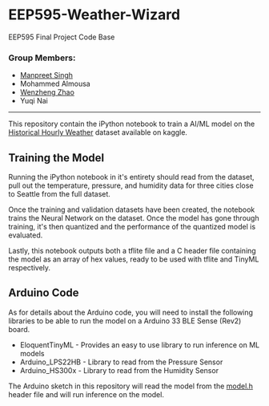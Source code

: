 # EEP595-Weather-Wizard
EEP595 Final Project Code Base

### Group Members:
* [Manpreet Singh](https://github.com/manpreet-singh)
* Mohammed Almousa
* [Wenzheng Zhao](https://github.com/Bobbed1999)
* Yuqi Nai

---

This repository contain the iPython notebook to train a AI/ML model on the [Historical Hourly Weather](https://www.kaggle.com/datasets/selfishgene/historical-hourly-weather-data) dataset available on kaggle. 

## Training the Model

Running the iPython notebook in it's entirety should read from the dataset, pull out the temperature, pressure, and humidity data for three cities close to Seattle from the full dataset.

Once the training and validation datasets have been created, the notebook trains the Neural Network on the dataset. Once the model has gone through training, it's then quantized and the performance of the quantized model is evaluated. 

Lastly, this notebook outputs both a tflite file and a C header file containing the model as an array of hex values, ready to be used with tflite and TinyML respectively.

## Arduino  Code

As for details about the Arduino code, you will need to install the following libraries to be able to run the model on a Arduino 33 BLE Sense (Rev2) board.
* EloquentTinyML - Provides an easy to use library to run inference on ML models
* Arduino_LPS22HB - Library to read from the Pressure Sensor
* Arduino_HS300x - Library to read from the Humidity Sensor 

The Arduino sketch in this repository will read the model from the [model.h](model.h) header file and will run inference on the model.
